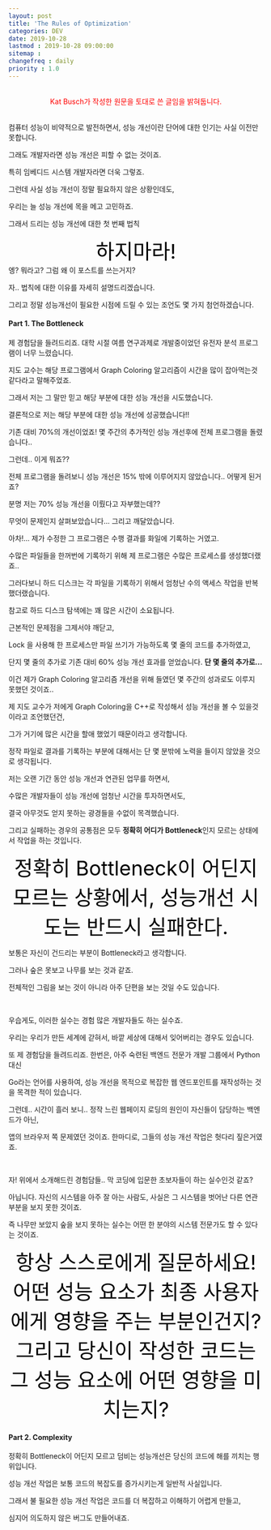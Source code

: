 ```yaml
---
layout: post
title: 'The Rules of Optimization'
categories: DEV
date: 2019-10-28
lastmod : 2019-10-28 09:00:00
sitemap :
changefreq : daily
priority : 1.0
---
```


<br>

<center><span style="color:red">Kat Busch가 작성한 원문을 토대로 쓴 글임을 밝혀둡니다.</span></center>
<br>

 컴퓨터 성능이 비약적으로 발전하면서, 성능 개선이란 단어에 대한 인기는 사실 이전만 못합니다. 

그래도 개발자라면 성능 개선은 피할 수 없는 것이죠. 

특히 임베디드 시스템 개발자라면 더욱 그렇죠. 

그런데 사실 성능 개선이 정말 필요하지 않은 상황인데도, 

우리는 늘 성능 개선에 목을 메고 고민하죠. 



그래서 드리는 성능 개선에 대한 첫 번째 법칙

<center><span style="color:black;font-size:40px">하지마라!</span></center>
엥? 뭐라고? 그럼 왜 이 포스트를 쓰는거지?

자.. 법칙에 대한 이유를 자세히 설명드리겠습니다. 

그리고 정말 성능개선이 필요한 시점에 드릴 수 있는 조언도 몇 가지 첨언하겠습니다. 



#### Part 1. The Bottleneck

제 경험담을 들려드리죠.  대학 시절 여름 연구과제로 개발중이었던 유전자 분석 프로그램이 너무 느렸습니다. 

지도 교수는 해당 프로그램에서 Graph Coloring 알고리즘이 시간을 많이 잡아먹는것 같다라고 말해주었죠. 

그래서 저는 그 말만 믿고 해당 부분에 대한 성능 개선을 시도했습니다. 



결론적으로 저는 해당 부분에 대한 성능 개선에 성공했습니다!! 

기존 대비 70%의 개선이었죠! 몇 주간의 추가적인 성능 개선후에 전체 프로그램을 돌렸습니다.. 

그런데.. 이게 뭐죠??

전체 프로그램을 돌려보니 성능 개선은 15% 밖에 이루어지지 않았습니다.. 어떻게 된거죠? 

분명 저는 70% 성능 개선을 이뤘다고 자부했는데??  

무엇이 문제인지 살펴보았습니다... 그리고 깨달았습니다. 

아차!... 제가 수정한 그 프로그램은 수행 결과를 화일에 기록하는 거였고. 

수많은 파일들을 한꺼번에 기록하기 위해 제 프로그램은 수많은 프로세스를 생성했더랬죠.. 

그러다보니 하드 디스크는 각 파일을 기록하기 위해서 엄청난 수의 액세스 작업을 반복했더랬습니다. 

참고로 하드 디스크 탐색에는 꽤 많은 시간이 소요됩니다. 



근본적인 문제점을 그제서야 깨닫고, 

Lock 을 사용해 한 프로세스만 파일 쓰기가 가능하도록 몇 줄의 코드를 추가하였고, 

단지 몇 줄의 추가로 기존 대비 60% 성능 개선 효과를 얻었습니다. **단 몇 줄의 추가로...** 

이건 제가 Graph Coloring 알고리즘 개선을 위해 들였던 몇 주간의 성과로도 이루지 못했던 것이죠.. 

제 지도 교수가 저에게 Graph Coloring을 C++로 작성해서 성능 개선을 볼 수 있을것이라고 조언했던건, 

그가 거기에 많은 시간을 할애 했었기 때문이라고 생각합니다. 

정작 파일로 결과를 기록하는 부분에 대해서는 단 몇 분밖에 노력을 들이지 않았을 것으로 생각됩니다. 



저는 오랜 기간 동안 성능 개선과 연관된 업무를 하면서, 

수많은 개발자들이 성능 개선에 엄청난 시간을 투자하면서도, 

결국 아무것도 얻지 못하는 광경들을 수없이 목격했습니다. 

그리고 실패하는 경우의 공통점은 모두 **정확히 어디가 Bottleneck**인지 모르는 상태에서 작업을 하는 것입니다. 



<center><span style="color:black;font-size:40px">정확히 Bottleneck이 어딘지 모르는 상황에서, 성능개선 시도는 반드시 실패한다.</span></center>



보통은 자신이 건드리는 부분이 Bottleneck라고 생각합니다. 

그러나 숲은 못보고 나무를 보는 것과 같죠. 

전체적인 그림을 보는 것이 아니라 아주 단편을 보는 것일 수도 있습니다. 

<br>

우습게도, 이러한 실수는 경험 많은 개발자들도 하는 실수죠. 

우리는 우리가 만든 세계에 갇혀서, 바깥 세상에 대해서 잊어버리는 경우도 있습니다. 

또 제 경험담을 들려드리죠. 한번은, 아주 숙련된 백엔드 전문가 개발 그룹에서 Python 대신 

Go라는 언어를 사용하여, 성능 개선을 목적으로 복잡한 웹 엔드포인트를 재작성하는 것을 목격한 적이 있습니다. 

그런데.. 시간이 흘러 보니.. 정작 느린 웹페이지 로딩의 원인이 자신들이 담당하는 백엔드가 아닌, 

앱의 브라우저 쪽 문제였던 것이죠. 한마디로, 그들의 성능 개선 작업은 헛다리 짚은거였죠. 

<br>

자! 위에서 소개해드린 경험담들.. 막 코딩에 입문한 초보자들이 하는 실수인것 같죠? 

아닙니다. 자신의 시스템을 아주 잘 아는 사람도, 사실은 그 시스템을 벗어난 다른 연관 부분을 보지 못한 것이죠. 

즉 나무만 보았지 숲을 보지 못하는 실수는 어떤 한 분야의 시스템 전문가도 할 수 있다는 것이죠. 



<center><span style="color:black;font-size:40px">항상 스스로에게 질문하세요! 어떤 성능 요소가 최종 사용자에게 영향을 주는 부분인건지? 그리고 당신이 작성한 코드는 그 성능 요소에 어떤 영향을 미치는지?</span></center>



#### Part 2. Complexity

정확히 Bottleneck이 어딘지 모르고 덤비는 성능개선은 당신의 코드에 해를 끼치는 행위입니다. 

성능 개선 작업은 보통 코드의 복잡도를 증가시키는게 일반적 사실입니다. 

그래서 불 필요한 성능 개선 작업은 코드를 더 복잡하고 이해하기 어렵게 만들고, 

심지어 의도하지 않은 버그도 만들어내죠. 